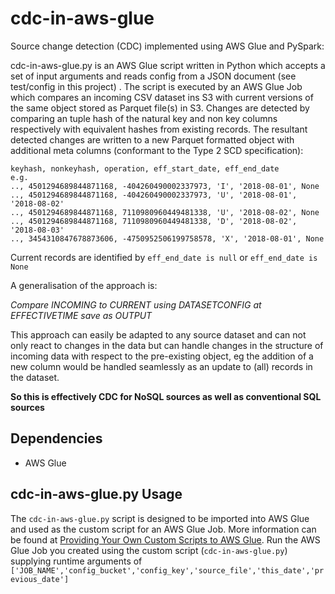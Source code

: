 **cdc-in-aws-glue**
==============
Source change detection (CDC) implemented using AWS Glue and PySpark:  

cdc-in-aws-glue.py is an AWS Glue script written in Python which accepts a set of input arguments and reads config from a JSON document (see test/config in this project)
. The script is executed by an AWS Glue Job which compares an incoming CSV dataset ins S3 with current versions of the same object stored as Parquet file(s) in S3.  Changes 
are detected by comparing an tuple hash of the natural key and non key columns respectively with equivalent hashes from existing records.  The resultant detected changes 
are written to a new Parquet formatted object with additional meta columns (conformant to the Type 2 SCD specification):

    keyhash, nonkeyhash, operation, eff_start_date, eff_end_date
    e.g.
    .., 4501294689844871168, -404260490002337973, 'I', '2018-08-01', None 
    .., 4501294689844871168, -404260490002337973, 'U', '2018-08-01', '2018-08-02' 
    .., 4501294689844871168, 7110980960449481338, 'U', '2018-08-02', None 	
    .., 4501294689844871168, 7110980960449481338, 'D', '2018-08-02', '2018-08-03' 	
    .., 3454310847678873606, -4750952506199758578, 'X', '2018-08-01', None 	
    
Current records are identified by `eff_end_date is null` or `eff_end_date is None` 

A generalisation of the approach is:  

*Compare INCOMING to CURRENT using DATASETCONFIG at EFFECTIVETIME save as OUTPUT*  

This approach can easily be adapted to any source dataset and can not only react to changes in the data but can handle changes in the structure of incoming data with respect 
to the pre-existing object, eg the addition of a new column would be handled seamlessly as an update to (all) records in the dataset.

**So this is effectively CDC for NoSQL sources as well as conventional SQL sources**
	
Dependencies
--------------
- AWS Glue

cdc-in-aws-glue.py Usage
--------------
The `cdc-in-aws-glue.py` script is designed to be imported into AWS Glue and used as the custom script for an AWS Glue Job.  More information can be found at [Providing Your Own Custom Scripts to AWS Glue](https://docs.aws.amazon.com/glue/latest/dg/console-custom-created.html). 
Run the AWS Glue Job you created using the custom script (`cdc-in-aws-glue.py`) supplying runtime arguments of `['JOB_NAME','config_bucket','config_key','source_file','this_date','previous_date']`
						   
